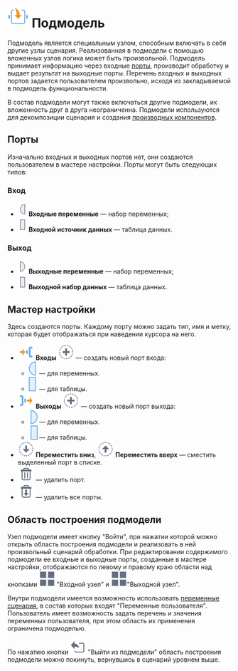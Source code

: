 # ![Подмодель](../../images/icons/vendors/modelgeneric.svg) Подмодель

Подмодель является специальным узлом, способным включать в себя другие узлы сценария. Реализованная в подмодели с помощью вложенных узлов логика может быть произвольной. Подмодель принимает информацию через входные [порты](../../scenario/ports/README.md), производит обработку и выдает результат на выходные порты. Перечень входных и выходных портов задается пользователем произвольно, исходя из закладываемой в подмодель функциональности.

В состав подмодели могут также включаться другие подмодели, их вложенность друг в друга неограниченна. Подмодели используются для декомпозиции сценария и создания [производных компонентов](../../scenario/derived-component.md).

## Порты

Изначально входных и выходных портов нет, они создаются пользователем в мастере настройки. Порты могут быть следующих типов:

### Вход

* ![Входные переменные](../../images/icons/ports/input_variable_inactive.svg) **Входные переменные** — набор переменных;
* ![Входной источник данных](../../images/icons/ports/input_table_inactive.svg) **Входной источник данных** — таблица данных.

### Выход

* ![Выходные переменные](../../images/icons/ports/output_variable_inactive.svg) **Выходные переменные** — набор переменных;
* ![Выходной набор данных](../../images/icons/ports/output_table_inactive.svg) **Выходной набор данных** — таблица данных.

## Мастер настройки

Здесь создаются порты. Каждому порту можно задать тип, имя и метку, которая будет отображаться при наведении курсора на него.

* ![Входы](../../images/icons/system_object_18/system-objects_default-09.svg) **Входы** ![Новый порт](../../images/icons/toolbar-controls_18x18/toolbar-controls_18x18_plus_default.svg) — создать новый порт входа:
  * ![Для переменных](../../images/icons/ports/input_variable_hover.svg) — для переменных.
  * ![Для таблицы](../../images/icons/ports/input_table_hover.svg) — для таблицы.
* ![Выходы](../../images/icons/system_object_18/system-objects_default-10.svg) **Выходы** ![Новый порт](../../images/icons/toolbar-controls_18x18/toolbar-controls_18x18_plus_default.svg) — создать новый порт выхода:
  * ![Для переменных](../../images/icons/ports/output_variable_hover.svg) — для переменных.
  * ![Для таблицы](../../images/icons/ports/output_table_hover.svg) — для таблицы.
* ![Переместить вниз](../../images/icons/toolbar-controls_18x18/toolbar-controls_18x18_movedown_default.svg) **Переместить вниз**, ![Переместить вверх](../../images/icons/toolbar-controls_18x18/toolbar-controls_18x18_moveup_default.svg) **Переместить вверх** — сместить выделенный порт в списке.
* ![Удалить порт](../../images/icons/toolbar-controls_18x18/toolbar-controls_18x18_delete_default.svg) — удалить порт.
* ![Удалить все порты](../../images/icons/toolbar-controls_18x18/toolbar-controls_18x18_delete-all_default.svg) — удалить все порты.

## Область построения подмодели

Узел подмодели имеет кнопку "Войти", при нажатии которой можно открыть область построения подмодели и реализовать в ней произвольный сценарий обработки. При редактировании содержимого подмодели ее входные и выходные порты, созданные в мастере настройки, отображаются по левому и правому краю области над кнопками ![Выходной узел](../../media/app/icons/toolbar-18/variables-01.svg) "Входной узел" и ![Выходной узел](../../media/app/icons/toolbar-18/variables-01.svg)"Выходной узел".

Внутри подмодели имеется возможность использовать [переменные сценария](../../scenario/variables/scenario-variables.md), в состав которых входят "Переменные пользователя". Пользователь имеет возможность задать перечень и значения переменных пользователя, при этом область их применения ограничена подмоделью.

По нажатию кнопки ![Выйти из подмодели](../../images/icons/submodel/back.svg) "Выйти из подмодели" область построения подмодели можно покинуть, вернувшись в сценарий уровнем выше.
